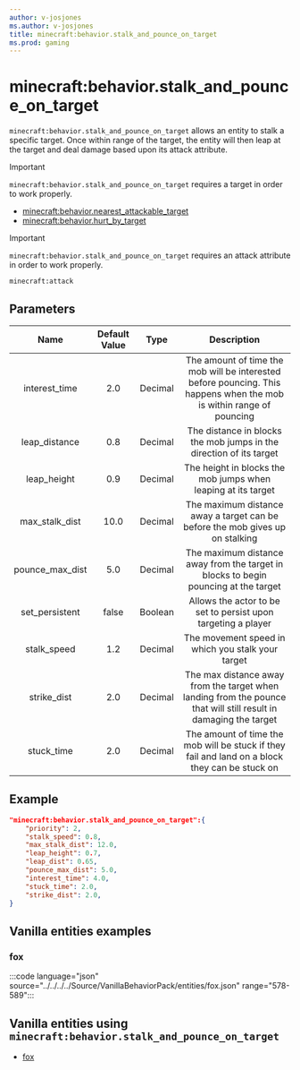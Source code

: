 ```yaml
---
author: v-josjones
ms.author: v-josjones
title: minecraft:behavior.stalk_and_pounce_on_target
ms.prod: gaming
---
```


# minecraft:behavior.stalk_and_pounce_on_target

`minecraft:behavior.stalk_and_pounce_on_target` allows an entity to stalk a specific target. Once within range of the target, the entity will then leap at the target and deal damage based upon its attack attribute.

> [!IMPORTANT]
> `minecraft:behavior.stalk_and_pounce_on_target` requires a target in order to work properly.
>
>- [minecraft:behavior.nearest_attackable_target](minecraftBehavior_nearest_attackable_target.md)
>- [minecraft:behavior.hurt_by_target](minecraftBehavior_hurt_by_target.md)

> [!IMPORTANT]
> `minecraft:behavior.stalk_and_pounce_on_target` requires an attack attribute in order to work properly.
>
> `minecraft:attack`

## Parameters

|Name |Default Value  |Type  |Description  |
|:---------:|:---------:|:---------:|:---------:|
|interest_time| 2.0| Decimal|  The amount of time the mob will be interested before pouncing. This happens when the mob is within range of pouncing |
|leap_distance| 0.8| Decimal| The distance in blocks the mob jumps in the direction of its target |
|leap_height| 0.9| Decimal|  The height in blocks the mob jumps when leaping at its target |
|max_stalk_dist| 10.0| Decimal|  The maximum distance away a target can be before the mob gives up on stalking |
|pounce_max_dist| 5.0| Decimal|  The maximum distance away from the target in blocks to begin pouncing at the target |
|set_persistent| false| Boolean|  Allows the actor to be set to persist upon targeting a player |
|stalk_speed| 1.2| Decimal| The movement speed in which you stalk your target |
|strike_dist| 2.0| Decimal|  The max distance away from the target when landing from the pounce that will still result in damaging the target |
|stuck_time| 2.0| Decimal|  The amount of time the mob will be stuck if they fail and land on a block they can be stuck on |

## Example

```json
"minecraft:behavior.stalk_and_pounce_on_target":{
    "priority": 2,
    "stalk_speed": 0.8,
    "max_stalk_dist": 12.0,
    "leap_height": 0.7,
    "leap_dist": 0.65,
    "pounce_max_dist": 5.0,
    "interest_time": 4.0,
    "stuck_time": 2.0,
    "strike_dist": 2.0,
}
```

## Vanilla entities examples

### fox

:::code language="json" source="../../../../Source/VanillaBehaviorPack/entities/fox.json" range="578-589":::

## Vanilla entities using `minecraft:behavior.stalk_and_pounce_on_target`

- [fox](../../../../Source/VanillaBehaviorPack_Snippets/entities/fox.md)
